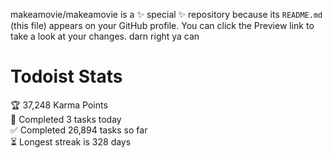 makeamovie/makeamovie is a ✨ special ✨ repository because its `README.md` (this file) appears on your GitHub profile.
You can click the Preview link to take a look at your changes. darn right ya can

# Todoist Stats

<!-- TODO-IST:START -->
🏆  37,248 Karma Points           
🌸  Completed 3 tasks today           
✅  Completed 26,894 tasks so far           
⏳  Longest streak is 328 days
<!-- TODO-IST:END -->